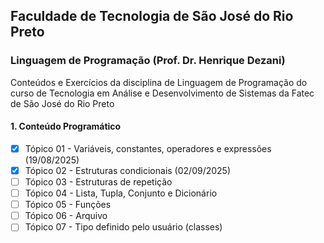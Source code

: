 ## Faculdade de Tecnologia de São José do Rio Preto
### Linguagem de Programação (Prof. Dr. Henrique Dezani)

Conteúdos e Exercícios da disciplina de Linguagem de Programação do curso de Tecnologia em Análise e Desenvolvimento de Sistemas da Fatec de São José do Rio Preto

#### 1. Conteúdo Programático
- [x] Tópico 01 - Variáveis, constantes, operadores e expressões (19/08/2025)
- [x] Tópico 02 - Estruturas condicionais (02/09/2025)
- [ ] Tópico 03 - Estruturas de repetição
- [ ] Tópico 04 - Lista, Tupla, Conjunto e Dicionário
- [ ] Tópico 05 - Funções
- [ ] Tópico 06 - Arquivo
- [ ] Tópico 07 - Tipo definido pelo usuário (classes)
